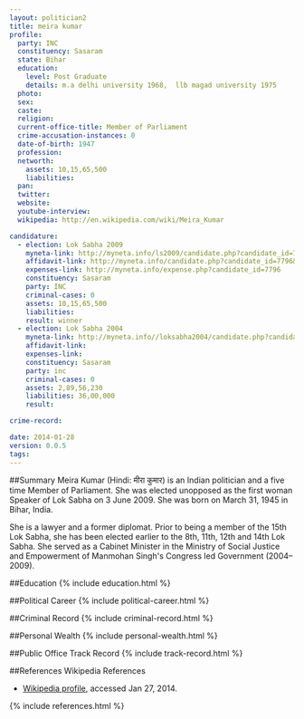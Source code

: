 ```yaml
---
layout: politician2
title: meira kumar
profile: 
  party: INC
  constituency: Sasaram
  state: Bihar
  education: 
    level: Post Graduate
    details: m.a delhi university 1968,  llb magad university 1975
  photo: 
  sex: 
  caste: 
  religion: 
  current-office-title: Member of Parliament
  crime-accusation-instances: 0
  date-of-birth: 1947
  profession: 
  networth: 
    assets: 10,15,65,500
    liabilities: 
  pan: 
  twitter: 
  website: 
  youtube-interview: 
  wikipedia: http://en.wikipedia.com/wiki/Meira_Kumar

candidature: 
  - election: Lok Sabha 2009
    myneta-link: http://myneta.info/ls2009/candidate.php?candidate_id=7796
    affidavit-link: http://myneta.info/candidate.php?candidate_id=7796&scan=original
    expenses-link: http://myneta.info/expense.php?candidate_id=7796
    constituency: Sasaram 
    party: INC
    criminal-cases: 0
    assets: 10,15,65,500
    liabilities: 
    result: winner 
  - election: Lok Sabha 2004
    myneta-link: http://myneta.info//loksabha2004/candidate.php?candidate_id=826
    affidavit-link: 
    expenses-link: 
    constituency: Sasaram 
    party: inc
    criminal-cases: 0
    assets: 2,89,56,230
    liabilities: 36,00,000
    result:  

crime-record: 

date: 2014-01-28
version: 0.0.5
tags: 
---
```

##Summary
Meira Kumar (Hindi: मीरा कुमार) is an Indian politician and a five time Member of Parliament. She was elected unopposed as the first woman Speaker of Lok Sabha on 3 June 2009. She was born on March 31, 1945 in Bihar, India.

She is a lawyer and a former diplomat. Prior to being a member of the 15th Lok Sabha, she has been elected earlier to the 8th, 11th, 12th and 14th Lok Sabha. She served as a Cabinet Minister in the Ministry of Social Justice and Empowerment of Manmohan Singh's Congress led Government (2004–2009).


##Education
{% include education.html %}


##Political Career
{% include political-career.html %}


##Criminal Record
{% include criminal-record.html %}


##Personal Wealth
{% include personal-wealth.html %}


##Public Office Track Record
{% include track-record.html %}


##References
Wikipedia References
- [Wikipedia profile]({{page.profile.wikipedia}}), accessed Jan 27, 2014.



{% include references.html %}